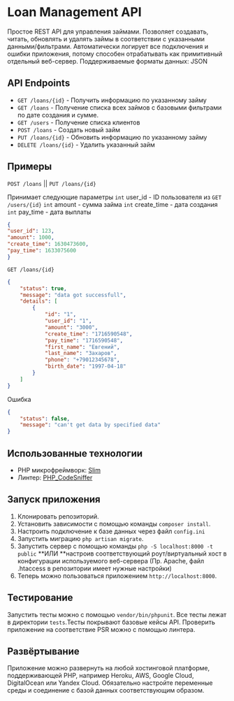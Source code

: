 # Loan Management API

Простое REST API для управления займами. Позволяет создавать, читать, обновлять и удалять займы в соответствии с указанными данными/фильтрами.
Автоматически логирует все подключения и ошибки приложения, потому способен отрабатывать как примитивный отдельный веб-сервер.
Поддерживаемые форматы данных: JSON

## API Endpoints

- `GET /loans/{id}` - Получить информацию по указанному займу
- `GET /loans` - Получение списка всех займов с базовыми фильтрами по дате создания и сумме.
- `GET /users` - Получение списка клиентов
- `POST /loans` - Создать новый займ
- `PUT /loans/{id}` - Обновить информацию по указанному займу
- `DELETE /loans/{id}` - Удалить указанный займ

## Примеры

`POST /loans` || `PUT /loans/{id}`

Принимает следующие параметры
`int` user_id - ID пользователя из `GET /users/{id}`
`int` amount - сумма займа
`int` create_time - дата создания
`int` pay_time - дата выплаты

```json
{
"user_id": 123,
"amount": 1000,
"create_time": 1630473600,
"pay_time": 1633075600
}
```

`GET /loans/{id}`
```json
{
    "status": true,
    "message": "data got successfull",
    "details": [
        {
            "id": "1",
            "user_id": "1",
            "amount": "3000",
            "create_time": "1716590548",
            "pay_time": "1716590548",
            "first_name": "Евгений",
            "last_name": "Захаров",
            "phone": "+79012345678",
            "birth_date": "1997-04-18"
        }
    ]
}
```
Ошибка
```json
{
    "status": false,
    "message": "can't get data by specified data"
}
```
## Использованные технологии

- PHP микрофреймворк: [Slim](https://github.com/slimphp/Slim)
- Линтер: [PHP_CodeSniffer](https://github.com/squizlabs/PHP_CodeSniffer)

## Запуск приложения

1. Клонировать репозиторий.
2. Установить зависимости с помощью команды `composer install`.
3. Настроить подключение к базе данных через файл `config.ini`
4. Запустить миграцию `php artisan migrate`.
5. Запустить сервер с помощью команды `php -S localhost:8000 -t public` **ИЛИ **настроив соответствующий роут/виртуальный хост в конфигурации используемого веб-сервера (Пр. Apache, файл .htaccess в репозитории имеет нужные настройки)
6. Теперь можно пользоваться приложением `http://localhost:8000`.

## Тестирование

Запустить тесты можно с помощью `vendor/bin/phpunit`.  Все тесты лежат в директории `tests`.Тесты покрывают базовые кейсы API.
Проверить приложение на соответствие PSR можно с помощью линтера.

## Развёртывание

Приложение можно развернуть на любой хостинговой платформе, поддерживающей PHP, например Heroku, AWS, Google Cloud, DigitalOcean или Yandex Cloud. Обязательно настройте переменные среды и соединение с базой данных соответствующим образом.
